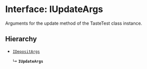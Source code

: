 # Interface: IUpdateArgs

Arguments for the update method of the TasteTest class instance.

## Hierarchy

- [`IDepositArgs`](IDepositArgs.md)

  ↳ **`IUpdateArgs`**
